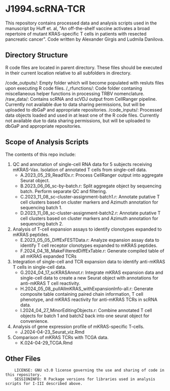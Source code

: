 # J1994.scRNA-TCR
This repository contains processed data and analysis scripts used in the manuscript by Huff et. al, "An off-the-shelf vaccine activates a broad repertoire of mutant KRAS-specific T cells in patients with resected pancreatic cancer". Code written by Alexander Girgis and Ludmila Danilova. 

## Directory Structure 
R code files are located in parent directory. These files should be executed in their current location relative to all subfolders in directory. 

/code_outputs/: Empty folder which will become populated with resluts files upon executing R code files. 
/_rfunctions/: Code folder contaning miscellaneous helper functions in processing TRBV nomenclature. 
/raw_data/: Contains scRNA and scVDJ output from CellRanger pipeline. Currently not available due to data sharing permissions, but will be uploaded to dbGaP and appropriate repositories. 
/code_inputs/: Processed data objects loaded and used in at least one of the R code files. Currently not available due to data sharing permissions, but will be uploaded to dbGaP and appropriate repositories. 
## Scope of Analysis Scripts
The contents of this repo include: 
1. QC and annotation of single-cell RNA data for 5 subjects receiving mKRAS-Vax. Isolation of annotated T cells from single-cell data.
   - A.2023_05_29_Read10x.r: Process CellRanger output into aggregate Seurat object.
   - B.2023_06_06_sc-by-batch.r: Split aggregate object by sequencing batch. Perform separate QC and filtering.
   - C.2023_11_08_sc-cluster-assignment-batch1.r: Annotate putative T cell clusters based on cluster markers and Azimuth annotation for sequencing batch 1.
   - D.2023_11_08_sc-cluster-assignment-batch2.r: Annotate putative T cell clusters based on cluster markers and Azimuth annotation for sequencing batch 2.
2. Analysis of T-cell expansion assays to identify clonotypes expanded to mKRAS peptides.
   - E.2023_05_05_DiffExFESTData.r: Analyze expansion assay data to identify T cell receptor clonotypes expanded to mKRAS peptides. 
   - F.2024_04_18_MakeFilteredDiffExTable.r: Generate compiled table of all mKRAS expanded TCRs
3. Integration of single-cell and TCR expansion data to identify anti-mKRAS T cells in single-cell data. 
   - G.2024_04_17_scKRASAnnot.r: Integrate mKRAS expansion data and single-cell data to create a new Seurat object with annotations for anti-mKRAS T cell reactivity. 
   - H.2024_05_08_pullAllmKRAS_withExpansionInfo-all.r: Generate composite table containing paired chain information, T cell phenotype, and mKRAS reactivity for anti-mKRAS TCRs in scRNA data.
   - I.2024_04_27_MinorEditingObjects.r: Combine annotated T cell objects for batch 1 and batch2 back into one seurat object for convenience. 
4. Analysis of gene expression profile of mKRAS-specific T-cells. 
   - J.2024-04-23_Seurat_viz.Rmd
5. Comparison of mKRAS TCRs with TCGA data.
   - K.024-04-29_TCGA.Rmd
     
## Other Files
		LICENSE: GNU v3.0 license governing the use and sharing of code in this repository. 
		SESSIONINFO: R Package versions for libraries used in analysis scripts for I-III described above. 
